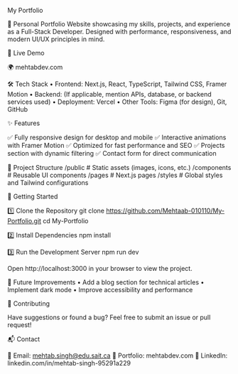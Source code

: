 My Portfolio

🚀 Personal Portfolio Website showcasing my skills, projects, and experience as a Full-Stack Developer. Designed with performance, responsiveness, and modern UI/UX principles in mind.

🔗 Live Demo

🌍 mehtabdev.com

🛠️ Tech Stack
	•	Frontend: Next.js, React, TypeScript, Tailwind CSS, Framer Motion
	•	Backend: (If applicable, mention APIs, database, or backend services used)
	•	Deployment: Vercel
	•	Other Tools: Figma (for design), Git, GitHub

✨ Features

✅ Fully responsive design for desktop and mobile
✅ Interactive animations with Framer Motion
✅ Optimized for fast performance and SEO
✅ Projects section with dynamic filtering
✅ Contact form for direct communication

📂 Project Structure
/public        # Static assets (images, icons, etc.)
/components    # Reusable UI components
/pages         # Next.js pages
/styles        # Global styles and Tailwind configurations

🚀 Getting Started

1️⃣ Clone the Repository
git clone https://github.com/Mehtaab-010110/My-Portfolio.git
cd My-Portfolio

2️⃣ Install Dependencies
npm install

3️⃣ Run the Development Server
npm run dev

Open http://localhost:3000 in your browser to view the project.

📌 Future Improvements
	•	Add a blog section for technical articles
	•	Implement dark mode
	•	Improve accessibility and performance

🤝 Contributing

Have suggestions or found a bug? Feel free to submit an issue or pull request!

📬 Contact

📧 Email: mehtab.singh@edu.sait.ca
🔗 Portfolio: mehtabdev.com
💼 LinkedIn: linkedin.com/in/mehtab-singh-95291a229
